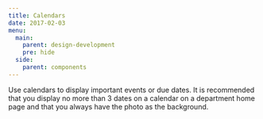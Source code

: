 ```yaml
---
title: Calendars
date: 2017-02-03
menu:
  main:
    parent: design-development
    pre: hide
  side:
    parent: components
---
```


Use calendars to display important events or due dates. It is recommended that you display no more than 3 dates on a calendar on a department home page and that you always have the photo as the background.
